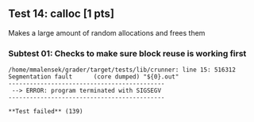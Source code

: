 ## Test 14: calloc [1 pts]

Makes a large amount of random allocations and frees them

### Subtest 01: Checks to make sure block reuse is working first
```
/home/mmalensek/grader/target/tests/lib/crunner: line 15: 516312 Segmentation fault      (core dumped) "${0}.out"
--------------------------------------------
 --> ERROR: program terminated with SIGSEGV 
--------------------------------------------

**Test failed** (139)
